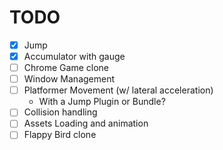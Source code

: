 # TODO
- [x] Jump
- [x] Accumulator with gauge
- [ ] Chrome Game clone
- [ ] Window Management
- [ ] Platformer Movement (w/ lateral acceleration)
  - With a Jump Plugin or Bundle?
- [ ] Collision handling
- [ ] Assets Loading and animation
- [ ] Flappy Bird clone
